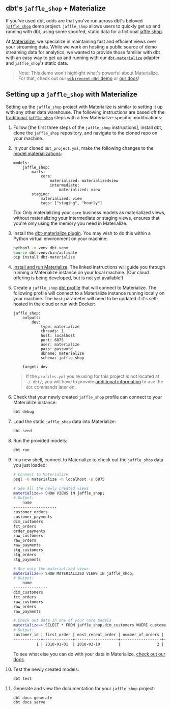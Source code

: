 ## dbt's `jaffle_shop` + Materialize

If you've used dbt, odds are that you've run across dbt's beloved [`jaffle_shop`] demo project.
`jaffle_shop` allows users to quickly get up and running with dbt, using some spoofed, static
data for a fictional [jaffle shop].

At [Materialize], we specialize in maintaining fast and efficient views over your streaming data.
While we work on hosting a public source of demo streaming data for analytics, we wanted to provide
those familiar with dbt with an easy way to get up and running with our [`dbt-materialize`] adapter and
`jaffle_shop`'s static data.

> Note: This demo won't highlight what's powerful about Materialize. For that, check out our
  [`wikirecent-dbt` demo] or [our docs]!

[`jaffle_shop`]: https://github.com/fishtown-analytics/jaffle_shop
[jaffle shop]: https://australianfoodtimeline.com.au/jaffle-craze/
[Materialize]: https://materialize.com/
[`dbt-materialize`]: https://pypi.org/project/dbt-materialize/
[`wikirecent-dbt` demo]: https://github.com/MaterializeInc/materialize/blob/main/play/wikirecent-dbt/README.md
[our docs]: https://materialize.com/docs/

## Setting up a `jaffle_shop` with Materialize

Setting up the `jaffle_shop` project with Materialize is similar to setting it up with any other
data warehouse. The following instructions are based off the [traditional `jaffle_shop`] steps with a few
Materialize-specific modifications:

1. Follow [the first three steps of the `jaffle_shop` instructions], install dbt, clone the `jaffle_shop`
   repository, and navigate to the cloned repo on your machine.

1. In your cloned `dbt_project.yml`, make the following changes to the [model materializations]:
    ```nofmt
    models:
        jaffle_shop:
            marts:
                core:
                    materialized: materializedview
                    intermediate:
                        materialized: view
            staging:
                materialized: view
                tags: ["staging", "hourly"]
    ```
    Tip: Only materializing your `core` business models as materialized views, without materializing
    your intermediate or staging views, ensures that you're only using the memory you need in
    Materialize.

1. Install the [dbt-materialize plugin]. You may wish to do this within a Python virtual environment on your machine:
    ```bash
    python3 -m venv dbt-venv
    source dbt-venv/bin/activate
    pip install dbt-materialize
    ```

1. [Install and run Materialize]. The linked instructions will guide you through running a Materialize
   instance on your local machine. (Our cloud offering is being developed, but is not yet available!)

1. Create a `jaffle_shop` [dbt profile] that will connect to Materialize. The following profile will
   connect to a Materialize instance running locally on your machine. The `host` parameter will need
   to be updated if it's self-hosted in the cloud or run with Docker:
    ```nofmt
    jaffle_shop:
        outputs:
            dev:
                type: materialize
                threads: 1
                host: localhost
                port: 6875
                user: materialize
                pass: password
                dbname: materialize
                schema: jaffle_shop

        target: dev
    ```
    > If the `profiles.yml` you're using for this project is not located at `~/.dbt/`, you will have to provide [additional information] to use the `dbt` commands later on.

1. Check that your newly created `jaffle_shop` profile can connect to your Materialize instance:
   ```bash
   dbt debug
   ```

1. Load the static `jaffle_shop` data into Materialize:
    ```bash
    dbt seed
    ```

1. Run the provided models:
    ```bash
    dbt run
    ```

1. In a new shell, connect to Materialize to check out the `jaffle_shop` data you just loaded:
    ```bash
    # Connect to Materialize
    psql -U materialize -h localhost -p 6875
    ```

    ```bash
    # See all the newly created views
    materialize=> SHOW VIEWS IN jaffle_shop;
    # Output:
        name
    -------------------
    customer_orders
    customer_payments
    dim_customers
    fct_orders
    order_payments
    raw_customers
    raw_orders
    raw_payments
    stg_customers
    stg_orders
    stg_payments

    # See only the materialized views
    materialize=> SHOW MATERIALIZED VIEWS IN jaffle_shop;
    # Output:
        name
    ---------------
    dim_customers
    fct_orders
    raw_customers
    raw_orders
    raw_payments

    # Check out data in one of your core models
    materialize=> SELECT * FROM jaffle_shop.dim_customers WHERE customer_id = 1;
    # Output:
    customer_id | first_order | most_recent_order | number_of_orders | customer_lifetime_value
    ------------+-------------+-------------------+------------------+-------------------------
              1 | 2018-01-01  | 2018-02-10        |                2 |                      33
    ```
    To see what else you can do with your data in Materialize, [check out our docs].

1. Test the newly created models:
    ```bash
    dbt test
    ```

1. Generate and view the documentation for your `jaffle_shop` project:
    ```bash
    dbt docs generate
    dbt docs serve
    ```

[traditional `jaffle_shop`]: https://github.com/fishtown-analytics/jaffle_shop
[the usual `jaffle_shop` instructions]: https://github.com/fishtown-analytics/jaffle_shop
[model materializations]: https://docs.getdbt.com/docs/building-a-dbt-project/building-models/materializations
[dbt-materialize plugin]: https://pypi.org/project/dbt-materialize/
[Install and run Materialize]: https://materialize.com/docs/install/
[dbt profile]: https://docs.getdbt.com/dbt-cli/configure-your-profile
[additional information]: https://docs.getdbt.com/dbt-cli/configure-your-profile#advanced-profile-configuration
[check out our docs]: https://materialize.com/docs/
